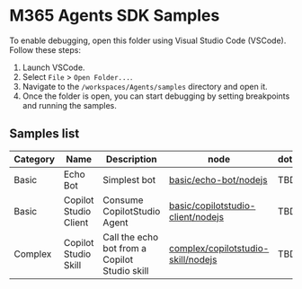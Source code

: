# M365 Agents SDK Samples

To enable debugging, open this folder using Visual Studio Code (VSCode). Follow these steps:

1. Launch VSCode.
2. Select `File` > `Open Folder...`.
3. Navigate to the `/workspaces/Agents/samples` directory and open it.
4. Once the folder is open, you can start debugging by setting breakpoints and running the samples.

## Samples list

|Category | Name | Description | node | dotnet | python |
|---------|-------------|-------------|--------|--------|--------|
| Basic   | Echo Bot | Simplest bot | [basic/echo-bot/nodejs](./basic/echo-bot/nodejs) | TBD | TBD |
| Basic   | Copilot Studio Client | Consume CopilotStudio Agent | [basic/copilotstudio-client/nodejs](./basic/copilotstudio-client/nodejs) | TBD | TBD |
| Complex | Copilot Studio Skill | Call the echo bot from a Copilot Studio skill | [complex/copilotstudio-skill/nodejs](./complex/copilotstudio-skill/nodejs) | TBD | TBD |
